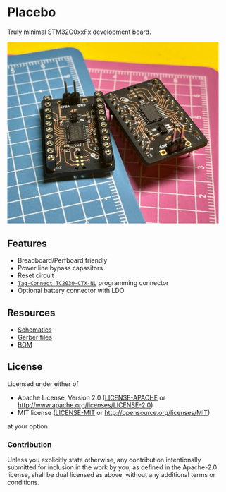 # Placebo

Truly minimal STM32G0xxFx development board.

<img width="480" src="docs/placebo.png" >

## Features

* Breadboard/Perfboard friendly
* Power line bypass capasitors
* Reset circuit
* [`Tag-Connect TC2030-CTX-NL`](https://www.tag-connect.com/product/tc2030-ctx-nl-stdc14-for-use-with-stm32-processors-with-stlink-v3) programming connector
* Optional battery connector with LDO

## Resources

- [Schematics](docs/placebo.pdf)
- [Gerber files](docs/placebo.zip)
- [BOM](docs/placebo.csv)

## License

Licensed under either of

- Apache License, Version 2.0 ([LICENSE-APACHE](LICENSE-APACHE) or
  http://www.apache.org/licenses/LICENSE-2.0)
- MIT license ([LICENSE-MIT](LICENSE-MIT) or http://opensource.org/licenses/MIT)

at your option.

### Contribution

Unless you explicitly state otherwise, any contribution intentionally submitted
for inclusion in the work by you, as defined in the Apache-2.0 license, shall be
dual licensed as above, without any additional terms or conditions.

